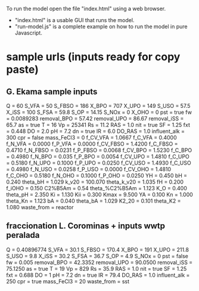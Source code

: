 To run the model open the file "index.html" using a web browser.

- "index.html" is a usable GUI that runs the model.
- "run-model.js" is a complete example on how to run the model in pure Javascript.

# sample urls (inputs ready for copy paste)

## G. Ekama sample inputs
  Q               =  60
  S_VFA           =  50
  S_FBSO          =  186
  X_BPO           =  707
  X_UPO           =  149
  S_USO           =  57.5
  X_iSS           =  100
  S_FSA           =  59.8
  S_OP            =  14.15
  S_NOx           =  0
  X_OHO           =  0
  pst             =  true
  fw              =  0.0089283
  removal_BPO     =  57.42
  removal_UPO     =  86.67
  removal_iSS     =  65.7
  as              =  true
  T               =  16
  Vp              =  25341
  Rs              =  11.2
  RAS             =  1.0
  nit             =  true
  SF              =  1.25
  fxt             =  0.448
  DO              =  2.0
  pH              =  7.2
  dn              =  true
  IR              =  6.0
  DO_RAS          =  1.0
  influent_alk    =  300
  cpr             =  false
  mass_FeCl3      =  0
  f_CV_VFA        =  1.0667
  f_C_VFA         =  0.4000
  f_N_VFA         =  0.0000
  f_P_VFA         =  0.0000
  f_CV_FBSO       =  1.4200
  f_C_FBSO        =  0.4710
  f_N_FBSO        =  0.0231
  f_P_FBSO        =  0.0068
  f_CV_BPO        =  1.5230
  f_C_BPO         =  0.4980
  f_N_BPO         =  0.035
  f_P_BPO         =  0.0054
  f_CV_UPO        =  1.4810
  f_C_UPO         =  0.5180
  f_N_UPO         =  0.1000
  f_P_UPO         =  0.0250
  f_CV_USO        =  1.4930
  f_C_USO         =  0.4980
  f_N_USO         =  0.0258
  f_P_USO         =  0.0000
  f_CV_OHO        =  1.4810
  f_C_OHO         =  0.5180
  f_N_OHO         =  0.1000
  f_P_OHO         =  0.0250
  YH              =  0.450
  bH              =  0.240
  theta_bH        =  1.029
  k_v20           =  100.070
  theta_k_v20     =  1.035
  fH              =  0.200
  f_iOHO          =  0.150
  C2%B5Am         =  0.54
  theta_%C2%B5Am  =  1.123
  K_O             =  0.400
  theta_pH        =  2.350
  Ki              =  1.130
  Kii             =  0.300
  Kmax            =  9.500
  YA              =  0.100
  Kn              =  1.000
  theta_Kn        =  1.123
  bA              =  0.040
  theta_bA        =  1.029
  K2_20           =  0.101
  theta_K2        =  1.080
  waste_from      =  reactor

## fraccionation L. Corominas + inputs wwtp peralada
  Q             =  0.40896774
  S_VFA         =  30.1
  S_FBSO        =  170.4
  X_BPO         =  191
  X_UPO         =  211.8
  S_USO         =  9.8
  X_iSS         =  30.2
  S_FSA         =  36.7
  S_OP          =  4.9
  S_NOx         =  0
  pst           =  false
  fw            =  0.005
  removal_BPO   =  42.3352
  removal_UPO   =  90.0500
  removal_iSS   =  75.1250
  as            =  true
  T             =  19
  Vp            =  829
  Rs            =  35.9
  RAS           =  1.0
  nit           =  true
  SF            =  1.25
  fxt           =  0.688
  DO            =  1
  pH            =  7.2
  dn            =  true
  IR            =  79.4
  DO_RAS        =  1.0
  influent_alk  =  250
  cpr           =  true
  mass_FeCl3    =  20
  waste_from    =  sst
